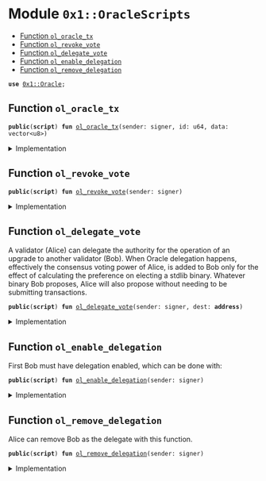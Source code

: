 
<a name="0x1_OracleScripts"></a>

# Module `0x1::OracleScripts`



-  [Function `ol_oracle_tx`](#0x1_OracleScripts_ol_oracle_tx)
-  [Function `ol_revoke_vote`](#0x1_OracleScripts_ol_revoke_vote)
-  [Function `ol_delegate_vote`](#0x1_OracleScripts_ol_delegate_vote)
-  [Function `ol_enable_delegation`](#0x1_OracleScripts_ol_enable_delegation)
-  [Function `ol_remove_delegation`](#0x1_OracleScripts_ol_remove_delegation)


<pre><code><b>use</b> <a href="Oracle.md#0x1_Oracle">0x1::Oracle</a>;
</code></pre>



<a name="0x1_OracleScripts_ol_oracle_tx"></a>

## Function `ol_oracle_tx`



<pre><code><b>public</b>(<b>script</b>) <b>fun</b> <a href="ol_oracle.md#0x1_OracleScripts_ol_oracle_tx">ol_oracle_tx</a>(sender: signer, id: u64, data: vector&lt;u8&gt;)
</code></pre>



<details>
<summary>Implementation</summary>


<pre><code><b>public</b>(<b>script</b>) <b>fun</b> <a href="ol_oracle.md#0x1_OracleScripts_ol_oracle_tx">ol_oracle_tx</a>(sender: signer, id: u64, data: vector&lt;u8&gt;) {
    <a href="Oracle.md#0x1_Oracle_handler">Oracle::handler</a>(&sender, id, data);
}
</code></pre>



</details>

<a name="0x1_OracleScripts_ol_revoke_vote"></a>

## Function `ol_revoke_vote`



<pre><code><b>public</b>(<b>script</b>) <b>fun</b> <a href="ol_oracle.md#0x1_OracleScripts_ol_revoke_vote">ol_revoke_vote</a>(sender: signer)
</code></pre>



<details>
<summary>Implementation</summary>


<pre><code><b>public</b>(<b>script</b>) <b>fun</b> <a href="ol_oracle.md#0x1_OracleScripts_ol_revoke_vote">ol_revoke_vote</a>(sender: signer) {
    <a href="Oracle.md#0x1_Oracle_revoke_my_votes">Oracle::revoke_my_votes</a>(&sender);
}
</code></pre>



</details>

<a name="0x1_OracleScripts_ol_delegate_vote"></a>

## Function `ol_delegate_vote`

A validator (Alice) can delegate the authority for the operation of
an upgrade to another validator (Bob). When Oracle delegation happens,
effectively the consensus voting power of Alice, is added to Bob only
for the effect of calculating the preference on electing a stdlib binary.
Whatever binary Bob proposes, Alice will also propose without needing
to be submitting transactions.


<pre><code><b>public</b>(<b>script</b>) <b>fun</b> <a href="ol_oracle.md#0x1_OracleScripts_ol_delegate_vote">ol_delegate_vote</a>(sender: signer, dest: <b>address</b>)
</code></pre>



<details>
<summary>Implementation</summary>


<pre><code><b>public</b>(<b>script</b>) <b>fun</b> <a href="ol_oracle.md#0x1_OracleScripts_ol_delegate_vote">ol_delegate_vote</a>(sender: signer, dest: <b>address</b>) {
    // <b>if</b> for some reason not delegated
    <a href="Oracle.md#0x1_Oracle_enable_delegation">Oracle::enable_delegation</a>(&sender);

    <a href="Oracle.md#0x1_Oracle_delegate_vote">Oracle::delegate_vote</a>(&sender, dest);
}
</code></pre>



</details>

<a name="0x1_OracleScripts_ol_enable_delegation"></a>

## Function `ol_enable_delegation`

First Bob must have delegation enabled, which can be done with:


<pre><code><b>public</b>(<b>script</b>) <b>fun</b> <a href="ol_oracle.md#0x1_OracleScripts_ol_enable_delegation">ol_enable_delegation</a>(sender: signer)
</code></pre>



<details>
<summary>Implementation</summary>


<pre><code><b>public</b>(<b>script</b>) <b>fun</b> <a href="ol_oracle.md#0x1_OracleScripts_ol_enable_delegation">ol_enable_delegation</a>(sender: signer) {
    <a href="Oracle.md#0x1_Oracle_enable_delegation">Oracle::enable_delegation</a>(&sender);
}
</code></pre>



</details>

<a name="0x1_OracleScripts_ol_remove_delegation"></a>

## Function `ol_remove_delegation`

Alice can remove Bob as the delegate with this function.


<pre><code><b>public</b>(<b>script</b>) <b>fun</b> <a href="ol_oracle.md#0x1_OracleScripts_ol_remove_delegation">ol_remove_delegation</a>(sender: signer)
</code></pre>



<details>
<summary>Implementation</summary>


<pre><code><b>public</b>(<b>script</b>) <b>fun</b> <a href="ol_oracle.md#0x1_OracleScripts_ol_remove_delegation">ol_remove_delegation</a>(sender: signer) {
    <a href="Oracle.md#0x1_Oracle_remove_delegate_vote">Oracle::remove_delegate_vote</a>(&sender);
}
</code></pre>



</details>
